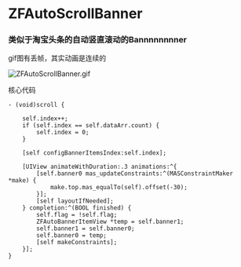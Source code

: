 # ZFAutoScrollBanner
###  类似于淘宝头条的自动竖直滚动的Bannnnnnnner
gif图有丢帧，其实动画是连续的

![ZFAutoScrollBanner.gif](https://upload-images.jianshu.io/upload_images/12218267-237c1eca48f84ac0.gif?imageMogr2/auto-orient/strip)

核心代码
```
- (void)scroll {

    self.index++;
    if (self.index == self.dataArr.count) {
        self.index = 0;
    }

    [self configBannerItemsIndex:self.index];
    
    [UIView animateWithDuration:.3 animations:^{
        [self.banner0 mas_updateConstraints:^(MASConstraintMaker *make) {
            make.top.mas_equalTo(self).offset(-30);
        }];
        [self layoutIfNeeded];
    } completion:^(BOOL finished) {
        self.flag = !self.flag;
        ZFAutoBannerItemView *temp = self.banner1;
        self.banner1 = self.banner0;
        self.banner0 = temp;
        [self makeConstraints];
    }];
}

```
